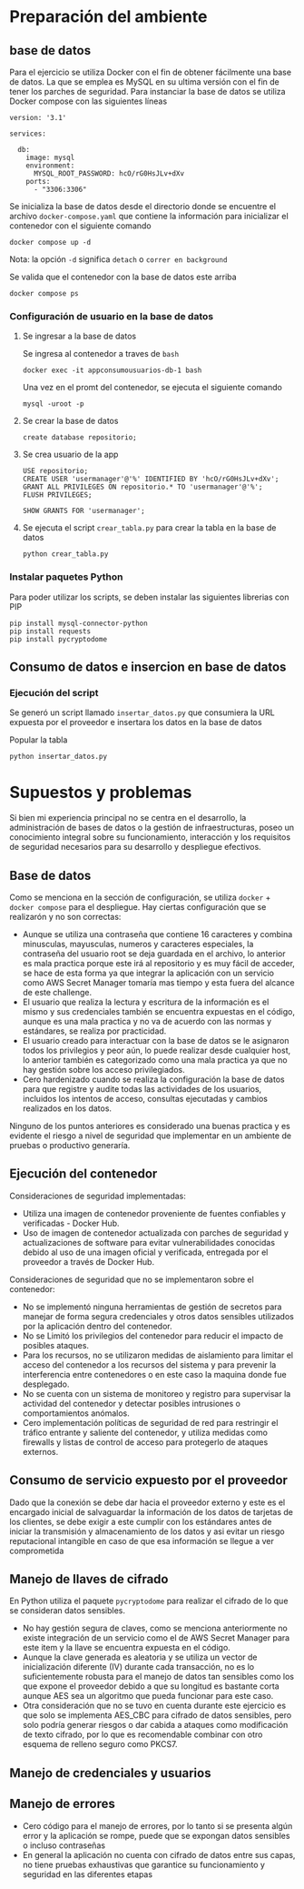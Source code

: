 
# Preparación del ambiente

## base de datos

Para el ejercicio se utiliza Docker con el fin de obtener fácilmente una base de datos. La que se emplea es MySQL en su ultima versión con el fin de tener los parches de seguridad.
Para instanciar la base de datos se utiliza Docker compose con las siguientes líneas

```
version: '3.1'

services:

  db:
    image: mysql
    environment:
      MYSQL_ROOT_PASSWORD: hcO/rG0HsJLv+dXv
    ports:
      - "3306:3306"
```

Se inicializa la base de datos desde el directorio donde se encuentre el archivo `docker-compose.yaml` que contiene la información para inicializar el contenedor con el siguiente comando

```
docker compose up -d
```

Nota: la opción `-d` significa `detach` o `correr en background`

Se valida que el contenedor con la base de datos este arriba

```
docker compose ps
```

### Configuración de usuario en la base de datos 

1. Se ingresar a la base de datos

    Se ingresa al contenedor a traves de `bash`

    ```
    docker exec -it appconsumousuarios-db-1 bash
    ```

    Una vez en el promt del contenedor, se ejecuta el siguiente comando

    ```
    mysql -uroot -p
    ```

2. Se crear la base de datos

    ```
    create database repositorio;
    ```

3. Se crea usuario de la app

    ```
    USE repositorio;
    CREATE USER 'usermanager'@'%' IDENTIFIED BY 'hcO/rG0HsJLv+dXv';
    GRANT ALL PRIVILEGES ON repositorio.* TO 'usermanager'@'%';
    FLUSH PRIVILEGES;

    SHOW GRANTS FOR 'usermanager';
    ```

4. Se ejecuta el script `crear_tabla.py` para crear la tabla en la base de datos

    ```
    python crear_tabla.py
    ```

### Instalar paquetes Python

Para poder utilizar los scripts, se deben instalar las siguientes librerias con PIP

```
pip install mysql-connector-python
pip install requests
pip install pycryptodome
```

## Consumo de datos e insercion en base de datos

### Ejecución del script

Se generó un script llamado `insertar_datos.py` que consumiera la URL expuesta por el proveedor e insertara los datos en la base de datos

Popular la tabla

```
python insertar_datos.py
```

# Supuestos y problemas

Si bien mi experiencia principal no se centra en el desarrollo, la administración de bases de datos o la gestión de infraestructuras, poseo un conocimiento integral sobre su funcionamiento, interacción y los requisitos de seguridad necesarios para su desarrollo y despliegue efectivos.

## Base de datos

Como se menciona en la sección de configuración, se utiliza `docker` + `docker compose` para el despliegue. Hay ciertas configuración que se realizarón y no son correctas:

* Aunque se utiliza una contraseña que contiene 16 caracteres y combina minusculas, mayusculas, numeros y caracteres especiales, la contraseña del usuario root se deja guardada en el archivo, lo anterior es mala practica porque este irá al repositorio y es muy fácil de acceder, se hace de esta forma ya que integrar la aplicación con un servicio como AWS Secret Manager tomaría mas tiempo y esta fuera del alcance de este challenge.
* El usuario que realiza la lectura y escritura de la información es el mismo y sus credenciales también se encuentra expuestas en el código, aunque es una mala practica y no va de acuerdo con las normas y estándares, se realiza por practicidad.
* El usuario creado para interactuar con la base de datos se le asignaron todos los privilegios y peor aún, lo puede realizar desde cualquier host, lo anterior también es categorizado como una mala practica ya que no hay gestión sobre los acceso privilegiados.
* Cero hardenizado cuando se realiza la configuración la base de datos para que registre y audite todas las actividades de los usuarios, incluidos los intentos de acceso, consultas ejecutadas y cambios realizados en los datos.


Ninguno de los puntos anteriores es considerado una buenas practica y es evidente el riesgo a nivel de seguridad que implementar en un ambiente de pruebas o productivo generaría.

## Ejecución del contenedor

Consideraciones de seguridad implementadas:

* Utiliza una imagen de contenedor proveniente de fuentes confiables y verificadas - Docker Hub.
* Uso de imagen de contenedor actualizada con parches de seguridad y actualizaciones de software para evitar vulnerabilidades conocidas debido al uso de una imagen oficial y verificada, entregada por el proveedor a través de Docker Hub.

Consideraciones de seguridad que no se implementaron sobre el contenedor:

* No se implementó ninguna herramientas de gestión de secretos para manejar de forma segura credenciales y otros datos sensibles utilizados por la aplicación dentro del contenedor.
* No se Limitó los privilegios del contenedor para reducir el impacto de posibles ataques.
* Para los recursos, no se utilizaron medidas de aislamiento para limitar el acceso del contenedor a los recursos del sistema y para prevenir la interferencia entre contenedores o en este caso la maquina donde fue desplegado.
* No se cuenta con un sistema de monitoreo y registro para supervisar la actividad del contenedor y detectar posibles intrusiones o comportamientos anómalos.
* Cero implementación políticas de seguridad de red para restringir el tráfico entrante y saliente del contenedor, y utiliza medidas como firewalls y listas de control de acceso para protegerlo de ataques externos.

## Consumo de servicio expuesto por el proveedor

Dado que la conexión se debe dar hacia el proveedor externo y este es el encargado inicial de salvaguardar la información de los datos de tarjetas de los clientes, se debe exigir a este cumplir con los estándares antes de iniciar la transmisión y almacenamiento de los datos y asi evitar un riesgo reputacional intangible en caso de que esa información se llegue a ver comprometida

## Manejo de llaves de cifrado

En Python utiliza el paquete `pycryptodome` para realizar el cifrado de lo que se consideran datos sensibles.

* No hay gestión segura de claves, como se menciona anteriormente no existe integración de un servicio como el de AWS Secret Manager para este item y la llave se encuentra expuesta en el código.
* Aunque la clave generada es aleatoria y se utiliza un vector de inicialización diferente (IV) durante cada transacción, no es lo suficientemente robusta para el manejo de datos tan sensibles como los que expone el proveedor debido a que su longitud es bastante corta aunque AES sea un algoritmo que pueda funcionar para este caso.
* Otra consideración que no se tuvo en cuenta durante este ejercicio es que solo se implementa AES_CBC para cifrado de datos sensibles, pero solo podría generar riesgos o dar cabida a ataques como modificación de texto cifrado, por lo que es recomendable combinar con otro esquema de relleno seguro como PKCS7.

## Manejo de credenciales y usuarios

## Manejo de errores

* Cero código para el manejo de errores, por lo tanto si se presenta algún error y la aplicación se rompe, puede que se expongan datos sensibles o incluso contraseñas
* En general la aplicación no cuenta con cifrado de datos entre sus capas, no tiene pruebas exhaustivas que garantice su funcionamiento y seguridad en las diferentes etapas

